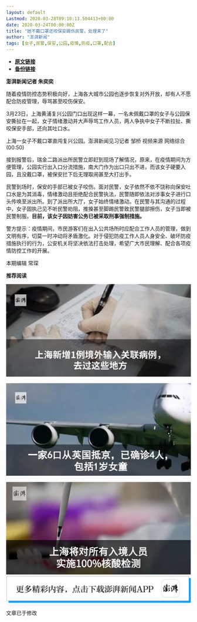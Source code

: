 ```yaml
---
layout: default
Lastmod: 2020-03-28T09:10:13.504413+00:00
date: 2020-03-24T00:00:00Z
title: "她不戴口罩还咬保安踢伤民警，处理来了"
author: "澎湃新闻"
tags: [女子,民警,保安,公园,疫情,防疫,口罩,配合]
---
```


* [**原文链接**](https://mp.weixin.qq.com/s/6TSW2ZxQA9I_pnN_vFrUxg)
* [**备份链接**](http://archive.today/qn50S)


**澎湃新闻记者 朱奕奕**

  

随着疫情防控态势积极向好，上海各大城市公园也逐步恢复对外开放，却有人不愿配合防疫管理，辱骂甚至咬伤保安。

  
3月23日，上海黄浦复兴公园门口出现这样一幕，一名未佩戴口罩的女子与公园保安撕扯在一起，女子情绪激动并大声辱骂工作人员，两人争执中女子不断拉扯、撕咬保安手部，还向其吐口水。

  

上海一女子不戴口罩直闯复兴公园。澎湃新闻见习记者 邹桥 视频来源 网络综合(00:50)  

  
接到报警后，瑞金二路派出所民警立即赶到现场了解情况，原来，在疫情期间为方便管理，公园实行出入口分流措施，南大门作为出口只出不进，而该女子硬要入园，且没戴口罩，被保安拦下后无理取闹甚至大打出手。

  
民警到场时，保安的手部已被女子咬伤。面对民警，女子依然不依不饶称向保安吐口水是为其消毒，情绪激动且拒绝配合民警执法，民警随即依法对涉事女子进行口头传唤至派出所。到了派出所大厅，女子始终情绪激动。在民警与其沟通的过程中，女子固执己见不听民警劝阻，推搡甚至脚踢民警致民警腿部擦伤，女子当即被民警制服。**目前，该女子因妨害公务已被采取刑事强制措施。**

  
警方提示：疫情期间，市民游客们在出入公共场所时应配合工作人员的管理，做到文明有序，切莫一时冲动将矛盾激化。对于侵犯防疫工作人员人身安全、破坏防疫措施执行的行为，公安机关将坚决依法打击处理，希望广大市民理解、配合各项疫情防控工作的开展。

  

本期编辑 常琛  

  

**推荐阅读**

  

[![](/images/post/da10889fbd1f004c9ead76c626b7270b.jpg)](http://mp.weixin.qq.com/s?__biz=MjM5MzI5NTU3MQ==&mid=2651610840&idx=1&sn=24085cf712dbef1f5558836ac4858cbe&chksm=bd61c3648a164a72cbe005548a1f22a81854598af81dfab5add49910015908849acaea4a8bc0&scene=21#wechat_redirect)

**[![](/images/post/d28db25a18449a0b62635304c4e76da2.jpg)](http://mp.weixin.qq.com/s?__biz=MjM5MzI5NTU3MQ==&mid=2651609966&idx=1&sn=fa577039e2c7dd5eeedf30cb86b7beea&chksm=bd61c6d28a164fc40fb023bc905b9f23c0ef2b9934c8aa15f2cc4695651349cf940942815695&scene=21#wechat_redirect)**

[![](/images/post/a7419398795ea1e47f57768feb79bdb2.jpg)](http://mp.weixin.qq.com/s?__biz=MjM5MzI5NTU3MQ==&mid=2651609872&idx=1&sn=ff0ff7c6c2e9051e395e9152000a3dc4&chksm=bd61c6ac8a164fbaf435b98c4aa72e9490d08d33b1379a66177a75521b9f06ce94b84448b24d&scene=21#wechat_redirect)[![](/images/post/faa036129172f4ba4cb775ad946d1eff.jpg)](https://a.app.qq.com/o/simple.jsp?pkgname=com.wondertek.paper)

文章已于修改

